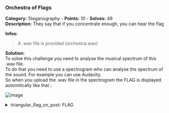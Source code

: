 ### Orchestra of Flags
**Category:** Steganography - **Points:** 10 - **Solves:** 49  
**Description:** They say that if you concentrate enough, you can hear the flag

**Infos:**
> A .wav file is provided (orchestra.wav)  

**Solution:**  
To solve this challenge you need to analyse the musical spectrum of this .wav file.  
To do that you need to use a spectrogram who can analyse the spectrum of the sound.
For example you can use Audacity.  
So when you upload the .wav file in the spectrogram the FLAG is displayed automitically like that :  

![image](https://user-images.githubusercontent.com/90919471/133908183-cef4d1d6-843c-41b7-83da-43865b5a7637.png)


<details>
  <summary>:triangular_flag_on_post: FLAG</summary>

  ```
  DVC{5p3c7r06r4m_m461c}
  ```
</details>

